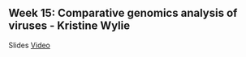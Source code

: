 ## Week 15: Comparative genomics analysis of viruses - Kristine Wylie
Slides
[Video](https://wustl.box.com/s/8wt8qtptki8tfgzvrb7jf0wpr3sfr8sm)


